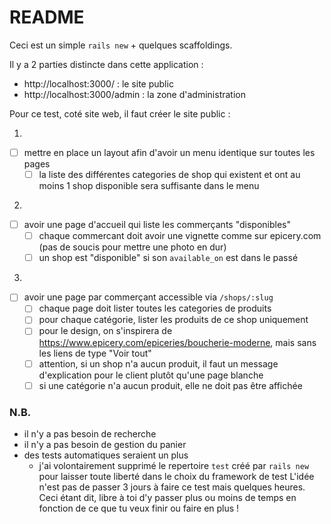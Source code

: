 # README

Ceci est un simple `rails new` + quelques scaffoldings.

Il y a 2 parties distincte dans cette application :

- http://localhost:3000/ : le site public
- http://localhost:3000/admin : la zone d'administration

Pour ce test, coté site web, il faut créer le site public :

1.

- [ ] mettre en place un layout afin d'avoir un menu identique sur toutes les pages
  - [ ] la liste des différentes categories de shop qui existent et ont au moins 1 shop disponible sera suffisante dans le menu

2.

- [ ] avoir une page d'accueil qui liste les commerçants "disponibles"
  - [ ] chaque commercant doit avoir une vignette comme sur epicery.com (pas de soucis pour mettre une photo en dur)
  - [ ] un shop est "disponible" si son `available_on` est dans le passé

3.

- [ ] avoir une page par commerçant accessible via `/shops/:slug`
  - [ ] chaque page doit lister toutes les categories de produits
  - [ ] pour chaque catégorie, lister les produits de ce shop uniquement
  - [ ] pour le design, on s'inspirera de https://www.epicery.com/epiceries/boucherie-moderne, mais sans les liens de type "Voir tout"
  - [ ] attention, si un shop n'a aucun produit, il faut un message d'explication pour le client plutôt qu'une page blanche
  - [ ] si une catégorie n'a aucun produit, elle ne doit pas être affichée

### N.B.

- il n'y a pas besoin de recherche
- il n'y a pas besoin de gestion du panier
- des tests automatiques seraient un plus
  - j'ai volontairement supprimé le repertoire `test` créé par `rails new` pour laisser toute liberté dans le choix du framework de test
    L'idée n'est pas de passer 3 jours à faire ce test mais quelques heures. Ceci étant dit, libre à toi d'y passer plus ou moins de temps en fonction de ce que tu veux finir ou faire en plus !
